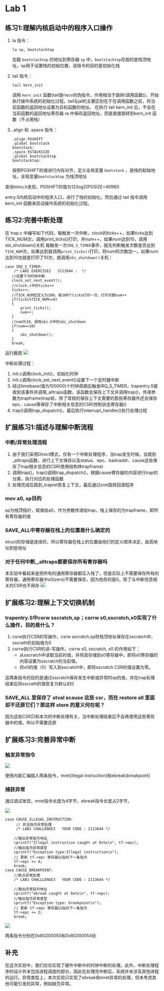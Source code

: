 # Lab 1

## 练习1:理解内核启动中的程序入口操作

1. la 指令：
   ```
   la sp, bootstacktop
   ```
   加载 `bootstacktop` 的地址到寄存器 `sp` 中，`bootstacktop`存放的是栈顶地址，sp用于设置栈的初始位置，该指令的目的是初始化栈
2. tail 指令：
   ```
   tail kern_init
   ```
   调用 `kern_init` 函数(tail是riscv的伪指令，作用相当于跳转(调用函数))，开始执行操作系统的初始化过程。tail与jal的主要区别在于在调用函数之前，将当前函数的返回地址设置为目标函数的地址。
   在执行 tail kern_init 后，不会在当前函数的返回地址寄存器 ra 中保存返回地址，而是直接跳转到kern_init 函数（不占用栈）

3. .align 和 .space 指令：
   ```
   .align PGSHIFT
   .global bootstack
   bootstack:
   .space KSTACKSIZE
   .global bootstacktop
   bootstacktop:
   ```
   按照PGSHIFT的值进行内存对齐，定义全局变量 `bootstack` ，是栈的起始地址，全局变量`bootstacktop` 为栈顶地址

查询mmu.h发现，PGSHIFT的值为12(log2(PGSIZE=4096))

entry.S内核启动中的程序入口，进行了栈的初始化。然后通过 tail 指令调用 kern_init 函数来启动操作系统的初始化过程。


## 练习2:完善中断处理
在 trap.c 中编写如下代码，每触发一次中断，clock的ticks++，如果ticks达到TICK_NUM次，调用print_ticks()打印，并num++，如果num达到10，调用sbi_shutdown()关机
每触发一次`IRQ_S_TIMER`事件，就先判断触发次数是否达到`TICK_NUM`次，如果达到就调用`print_ticks()`打印，将num的次数加一。如果num达到10也就是打印了10次，就调用`sbi_shutdown()`关机：  
```
case IRQ_S_TIMER:
    /* LAB1 EXERCISE2   2113644 :  */
   //设置下次时钟中断
   clock_set_next_event();
   //clock.c中的ticks++
   ticks++;
   //TICK_NUM宏定义为100，每100个ticks打印一次，打印次数num++
   if(ticks%TICK_NUM==0)
   {
       print_ticks();
       num++;
   }
   //num为10，调用sbi.h中的sbi_shutdown
   if(num==10)
   {
       sbi_shutdown();
   }
   break;
```
运行截图
![](1.png)

中断处理过程：
1. init.c调用clock_init()，初始化时钟
2. init.c调用clock_set_next_event()设置下一个定时器中断
3. 经过timebase(值为100000)个时钟周期后触发IRQ_S_TIMER，trapentry.S接收到该事件并调用_alltraps函数，该函数会保存上下文并调用trap()，传递参数为trapframe(trap帧，除了常规的保存上下文需要的那些寄存器外还会保存epc、cause等保存了中断相关信息的CSR(控制状态寄存器))
4. trap()调用trap_dispatch()，最后执行interrupt_handler()执行处理过程

## 扩展练习1:描述与理解中断流程

### 中断/异常处理流程
1. 由于我们采用Direct模式，仅有一个中断处理程序，当trap发生时候，会跳到_alltraps函数，进行上下文保存以及status、epc、badvaddr、cause这些保存了trap相关信息的CSR(使用结构体trapframe)
2. 调用trap()，trap()调用trap_dispatch()，根据cause寄存器的内容进行trap的分类，执行对应的处理函数
3. 处理完成后跳到_trapret恢复上下文，最后通过sret跳转回源程序

### mov a0, sp目的
sp为栈顶指针，赋值给a0，作为参数传递给trap，栈上保存的为trapframe，即所有寄存器的值

### SAVE_ALL中寄存器在栈上的位置是什么确定的
struct的存储是连续的，所以寄存器在栈上的位置由他们的定义顺序决定，由高地址到低地址

### 对于任何中断,_alltraps都要保存所有寄存器吗

本实验中看起来是把所有的通用寄存器都压入栈了，但是实际上不需要保存所有的寄存器，通用寄存器中x0(zero)不需要保存，因为他存的是0，除了与中断信息相关的CSR也不用存
![](6.png)

## 扩展练习2:理解上下文切换机制

### trapentry.S中csrw sscratch,sp；csrrw s0,sscratch,x0实现了什么操作，目的是什么？

1. csrw执行CSR的写操作，csrw sscratch,sp将栈顶地址保存在sscratch中，sscrath的初始值为0
2. csrrw执行CSR的读-写操作，csrrw s0, sscratch, x0 的作用如下：
    - 从sscratch中读取当前的值，并将其存储到s0寄存器中，即将s0寄存器的内容设置为sscratch的当前值。
    - 将x0的值（0）写入到sscratch中，即将sscratch CSR的值设置为零。

这两条指令的目的是通过sscratch保存发生中断或异常时sp的值，并在trap处理结束后将sscrath的值恢复为默认的0

### SAVE_ALL 里保存了 stval scause 这些 csr，而在 restore all 里面却不还原它们？那这样 store 的意义何在呢？

因为这些CSR只和本次的中断处理有关，当中断处理结束后不会再使用这些寄存器中的值，所以不需要还原

## 扩展练习3:完善异常中断

### 触发异常指令

![](5.png)

使用内联汇编插入两条指令，mret(Illegal instruction)和ebreak(breakpoint)

### 捕获异常

通过调试发现，mret指令长度为4字节，ebreak指令长度占2字节，

![](7.png)

```
case CAUSE_ILLEGAL_INSTRUCTION:
     // 非法指令异常处理
     /* LAB1 CHALLENGE3   YOUR CODE : 2113644 */

    //输出异常指令地址
    cprintf("Illegal instruction caught at 0x%x\n", tf->epc);
    //输出指令异常类型
    cprintf("Exception type:Illegal instruction\n");
    // 更新 tf->epc 寄存器以指向下一条指令     
    tf->epc += 4;  
    break;
case CAUSE_BREAKPOINT:
    //断点异常处理
    /* LAB1 CHALLLENGE3   YOUR CODE : 2113644 */

    //输出异常指令地址
    cprintf("ebreak caught at 0x%x\n", tf->epc);
    //输出指令异常类型
    cprintf("Exception type: breakpoint\n");    
    // 更新 tf->epc 寄存器以指向下一条指令
    tf->epc += 2;  
    break;
```

![](8.png)

两条指令分别在0x80200050和0x80200054处

## 补充
在这次实验中，我们仅仅实现了硬件中断中的时钟中断的处理。此外，中断处理程序的设计并未包括进程调度的部分，因此在处理完中断后，系统并未涉及其他进程的运行。异常类型上，本次实验只实现了ebreak和mret异常的处理，但未考虑其他可能引发的异常，例如缺页异常。